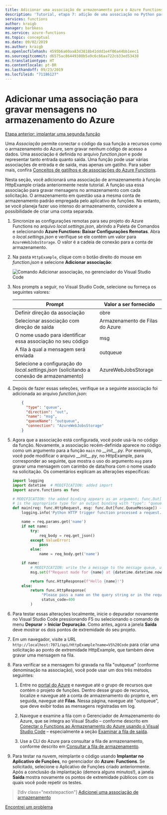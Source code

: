 ```yaml
---
title: Adicionar uma associação de armazenamento para o Azure Functions no Python com o Visual Studio Code
description: 'Tutorial, etapa 7: adição de uma associação no Python para gravar mensagens no armazenamento do Azure.'
services: functions
author: kraigb
manager: barbkess
ms.service: azure-functions
ms.topic: conceptual
ms.date: 09/02/2019
ms.author: kraigb
ms.openlocfilehash: 4595b6a60aa83d3818b41ddd1e4f06a44bb1eec1
ms.sourcegitcommit: d6575ac86449380b5a9c6c66aa722cb33ed53438
ms.translationtype: HT
ms.contentlocale: pt-BR
ms.lasthandoff: 09/23/2019
ms.locfileid: "71186127"
---
```

# <a name="add-a-binding-to-write-messages-to-azure-storage"></a>Adicionar uma associação para gravar mensagens no armazenamento do Azure

[Etapa anterior: implantar uma segunda função](tutorial-vs-code-serverless-python-06.md)

Uma _Associação_ permite conectar o código da sua função a recursos como o armazenamento do Azure, sem gravar nenhum código de acesso a dados. Uma associação é definida no arquivo *function.json* e pode representar tanto entrada quanto saída. Uma função pode usar várias associações de entrada e de saída, mas apenas um gatilho. Para saber mais, confira [Conceitos de gatilhos e de associações do Azure Functions](/azure/azure-functions/functions-triggers-bindings).

Nesta seção, você adicionará uma associação de armazenamento à função HttpExample criada anteriormente neste tutorial. A função usa essa associação para gravar mensagens no armazenamento com cada solicitação. O armazenamento em questão usa a mesma conta de armazenamento padrão empregada pelo aplicativo de funções. No entanto, se você planeja fazer uso intenso do armazenamento, considere a possibilidade de criar uma conta separada.

1. Sincronize as configurações remotas para seu projeto do Azure Functions no arquivo *local.settings.json*, abrindo a Paleta de Comandos e selecionando **Azure Functions: Baixar Configurações Remotas**. Abra o *local.settings.json* e verifique se ele contém um valor para `AzureWebJobsStorage`. O valor é a cadeia de conexão para a conta de armazenamento.

1. Na pasta `HttpExample`, clique com o botão direito do mouse em *function.json* e selecione **Adicionar associação**:

    ![Comando Adicionar associação, no gerenciador do Visual Studio Code](media/tutorial-vs-code-serverless-python/add-binding-command.png)

1. Nos prompts a seguir, no Visual Studio Code, selecione ou forneça os seguintes valores:

    | Prompt | Valor a ser fornecido |
    | --- | --- |
    | Definir direção da associação | obre |
    | Selecionar associação com direção de saída | Armazenamento de Filas do Azure |
    | O nome usado para identificar essa associação no seu código | msg |
    | A fila à qual a mensagem será enviada | outqueue |
    | Selecione a configuração do *local.settings.json* (solicitando a conexão de armazenamento) | AzureWebJobsStorage |

1. Depois de fazer essas seleções, verifique se a seguinte associação foi adicionada ao arquivo *function.json*:

    ```json
        {
          "type": "queue",
          "direction": "out",
          "name": "msg",
          "queueName": "outqueue",
          "connection": "AzureWebJobsStorage"
        }
    ```

1. Agora que a associação está configurada, você pode usá-la no código da função. Novamente, a associação recém-definida aparece no código como um argumento para a função `main` no *\_\_init\_\_.py*. Por exemplo, você pode modificar o arquivo *\_\_init\_\_.py*, no HttpExample, para corresponder ao seguinte, que mostra o uso do argumento `msg` para gravar uma mensagem com carimbo de data/hora com o nome usado na solicitação. Os comentários explicam as alterações específicas:

    ```python
    import logging
    import datetime  # MODIFICATION: added import
    import azure.functions as func

    # MODIFICATION: the added binding appears as an argument; func.Out[func.QueueMessage]
    # is the appropriate type for an output binding with "type": "queue" (in function.json).
    def main(req: func.HttpRequest, msg: func.Out[func.QueueMessage]) -> func.HttpResponse:
        logging.info('Python HTTP trigger function processed a request.')

        name = req.params.get('name')
        if not name:
            try:
                req_body = req.get_json()
            except ValueError:
                pass
            else:
                name = req_body.get('name')

        if name:
            # MODIFICATION: write the a message to the message queue, using msg.set
            msg.set(f"Request made for {name} at {datetime.datetime.now()}")

            return func.HttpResponse(f"Hello {name}!")
        else:
            return func.HttpResponse(
                 "Please pass a name on the query string or in the request body",
                 status_code=400
            )
    ```

1. Para testar essas alterações localmente, inicie o depurador novamente no Visual Studio Code pressionando F5 ou selecionando o comando de menu **Depurar** > **Iniciar Depuração**. Como antes, agora a janela **Saída** deve mostrar os dois pontos de extremidade do seu projeto.

1. Em um navegador, visite a URL `http://localhost:7071/api/HttpExample?name=VS%20Code` para criar uma solicitação ao ponto de extremidade HttpExample, que também deve gravar uma mensagem na fila.

1. Para verificar se a mensagem foi gravada na fila "outqueue" (conforme denominação na associação), você pode usar um dos três métodos seguintes:

    1. Entre no [portal do Azure](https://portal.azure.com) e navegue até o grupo de recursos que contém o projeto de funções. Dentro desse grupo de recursos, localize e navegue até a conta de armazenamento do projeto e, em seguida, navegue até **Filas**. Nessa página, navegue até "outqueue", que deve exibir todas as mensagens registradas em log.

    1. Navegue e examine a fila com o Gerenciador de Armazenamento do Azure, que se integra ao Visual Studio – conforme descrito em [Conectar o Functions ao Armazenamento do Azure usando o Visual Studio Code](/azure/azure-functions/functions-add-output-binding-storage-queue-vs-code) – especialmente a seção [Examinar a fila de saída](/azure/azure-functions/functions-add-output-binding-storage-queue-vs-code#examine-the-output-queue).

    1. Use a CLI do Azure para consultar a fila de armazenamento, conforme descrito em [Consultar a fila de armazenamento](/azure/azure-functions/functions-add-output-binding-storage-queue-python#query-the-storage-queue).

1. Para testar na nuvem, reimplante o código usando **Implantar no Aplicativo de Funções**, no gerenciador do **Azure: Functions**. Se solicitado, selecione o Aplicativo de Funções criado anteriormente. Após a conclusão da implantação (demora alguns minutos!), a janela **Saída** mostra novamente os pontos de extremidade públicos com os quais você pode repetir os testes.

> [!div class="nextstepaction"]
> [Adicionei uma associação de armazenamento](tutorial-vs-code-serverless-python-08.md)

[Encontrei um problema](https://www.research.net/r/PWZWZ52?tutorial=python-functions-extension&step=07-storage-binding)
